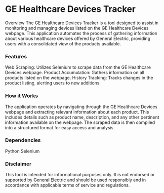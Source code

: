 
# GE Healthcare Devices Tracker
Overview
The GE Healthcare Devices Tracker is a tool designed to assist in monitoring and managing devices listed on the GE Healthcare Devices webpage. This application automates the process of gathering information about various healthcare devices offered by General Electric, providing users with a consolidated view of the products available.

 ### Features
Web Scraping: Utilizes Selenium to scrape data from the GE Healthcare Devices webpage.
Product Accumulation: Gathers information on all products listed on the webpage.
History Tracking: Tracks changes in the product listing, alerting users to new additions.
### How it Works
The application operates by navigating through the GE Healthcare Devices webpage and extracting relevant information about each product. This includes details such as product name, description, and any other pertinent information available on the webpage. The scraped data is then compiled into a structured format for easy access and analysis.

### Dependencies
Python
Selenium

### Disclaimer
This tool is intended for informational purposes only. It is not endorsed or supported by General Electric and should be used responsibly and in accordance with applicable terms of service and regulations.

